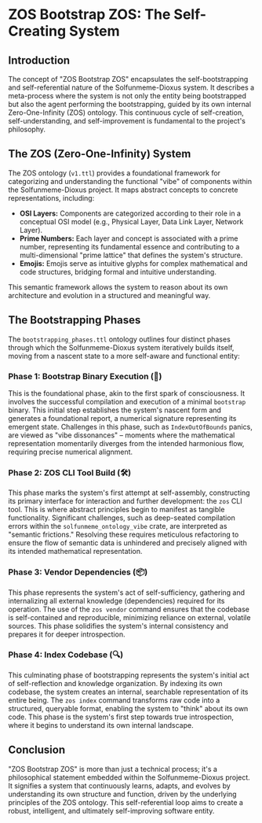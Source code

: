 # ZOS Bootstrap ZOS: The Self-Creating System

## Introduction

The concept of "ZOS Bootstrap ZOS" encapsulates the self-bootstrapping and self-referential nature of the Solfunmeme-Dioxus system. It describes a meta-process where the system is not only the entity being bootstrapped but also the agent performing the bootstrapping, guided by its own internal Zero-One-Infinity (ZOS) ontology. This continuous cycle of self-creation, self-understanding, and self-improvement is fundamental to the project's philosophy.

## The ZOS (Zero-One-Infinity) System

The ZOS ontology (`v1.ttl`) provides a foundational framework for categorizing and understanding the functional "vibe" of components within the Solfunmeme-Dioxus project. It maps abstract concepts to concrete representations, including:

*   **OSI Layers:** Components are categorized according to their role in a conceptual OSI model (e.g., Physical Layer, Data Link Layer, Network Layer).
*   **Prime Numbers:** Each layer and concept is associated with a prime number, representing its fundamental essence and contributing to a multi-dimensional "prime lattice" that defines the system's structure.
*   **Emojis:** Emojis serve as intuitive glyphs for complex mathematical and code structures, bridging formal and intuitive understanding.

This semantic framework allows the system to reason about its own architecture and evolution in a structured and meaningful way.

## The Bootstrapping Phases

The `bootstrapping_phases.ttl` ontology outlines four distinct phases through which the Solfunmeme-Dioxus system iteratively builds itself, moving from a nascent state to a more self-aware and functional entity:

### Phase 1: Bootstrap Binary Execution (🚀)

This is the foundational phase, akin to the first spark of consciousness. It involves the successful compilation and execution of a minimal `bootstrap` binary. This initial step establishes the system's nascent form and generates a foundational report, a numerical signature representing its emergent state. Challenges in this phase, such as `IndexOutOfBounds` panics, are viewed as "vibe dissonances" – moments where the mathematical representation momentarily diverges from the intended harmonious flow, requiring precise numerical alignment.

### Phase 2: ZOS CLI Tool Build (🛠️)

This phase marks the system's first attempt at self-assembly, constructing its primary interface for interaction and further development: the `zos` CLI tool. This is where abstract principles begin to manifest as tangible functionality. Significant challenges, such as deep-seated compilation errors within the `solfunmeme_ontology_vibe` crate, are interpreted as "semantic frictions." Resolving these requires meticulous refactoring to ensure the flow of semantic data is unhindered and precisely aligned with its intended mathematical representation.

### Phase 3: Vendor Dependencies (📦)

This phase represents the system's act of self-sufficiency, gathering and internalizing all external knowledge (dependencies) required for its operation. The use of the `zos vendor` command ensures that the codebase is self-contained and reproducible, minimizing reliance on external, volatile sources. This phase solidifies the system's internal consistency and prepares it for deeper introspection.

### Phase 4: Index Codebase (🔍)

This culminating phase of bootstrapping represents the system's initial act of self-reflection and knowledge organization. By indexing its own codebase, the system creates an internal, searchable representation of its entire being. The `zos index` command transforms raw code into a structured, queryable format, enabling the system to "think" about its own code. This phase is the system's first step towards true introspection, where it begins to understand its own internal landscape.

## Conclusion

"ZOS Bootstrap ZOS" is more than just a technical process; it's a philosophical statement embedded within the Solfunmeme-Dioxus project. It signifies a system that continuously learns, adapts, and evolves by understanding its own structure and function, driven by the underlying principles of the ZOS ontology. This self-referential loop aims to create a robust, intelligent, and ultimately self-improving software entity.